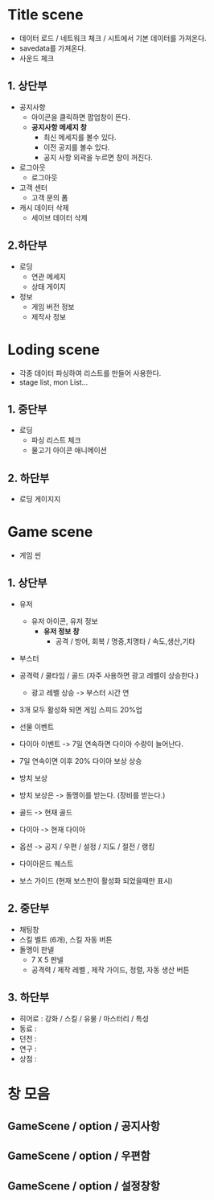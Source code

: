 # Title scene
- 데이터 로드 / 네트워크 체크 / 시트에서 기본 데이터를 가져온다.
- savedata를 가져온다.
- 사운드 체크 

## 1. 상단부
- 공지사항
  - 아이콘을 클릭하면 팝업창이 뜬다.
  - <b>공지사항 메세지 창</b>
    - 최신 메세지를 볼수 있다.
    - 이전 공지를 볼수 있다.
    - 공지 사항 외곽을 누르면 창이 꺼진다.
- 로그아웃
  - 로그아웃 
- 고객 센터
  - 고객 문의 폼 
- 캐시 데이터 삭제
  - 세이브 데이터 삭제 

## 2.하단부
- 로딩
  - 연관 메세지
  - 상태 게이지
- 정보
  - 게임 버전 정보
  - 제작사 정보

# Loding scene
- 각종 데이터 파싱하여 리스트를 만들어 사용한다. 
- stage list, mon List...

## 1. 중단부
- 로딩
  - 파싱 리스트 체크
  - 물고기 아이콘 애니메이션 

## 2. 하단부
- 로딩 게이지지

# Game scene
- 게임 씬
## 1. 상단부 
- 유저
  - 유저 아이콘, 유저 정보 
    - <b>유저 정보 창</b>
      - 공격 / 방어, 회복 / 명중,치명타 / 속도,생산,기타
-  부스터
  - 공격력 / 쿨타임 / 골드 (자주 사용하면 광고 레벨이 상승한다.)
    - 광고 레벨 상승 -> 부스터 시간 연 
  - 3개 모두 활성화 되면 게임 스피드 20%업    
-  선물 이벤트
  - 다이아 이벤트 -> 7일 연속하면 다이아 수량이 늘어난다.
  - 7일 연속이면 이후 20% 다이아 보상 상승
-  방치 보상
  - 방치 보상은 -> 돌멩이를 받는다. (장비를 받는다.)  
- 골드 -> 현재 골드
- 다이아 -> 현재 다이아
- 옵션 -> 공지 / 우편 / 설정 / 지도 / 절전 / 랭킹
   
- 다이아몬드 퀘스트
- 보스 가이드 (현재 보스판이 활성화 되었을때만 표시)   

## 2. 중단부
- 채팅창
- 스킬 벨트 (6개), 스킬 자동 버튼
- 돌멩이 판넬
  -  7 X 5 판넬
  -  공격력 / 제작 레벨 , 제작 가이드, 정렬, 자동 생산 버튼   


## 3. 하단부
 
- 히어로 : 강화 / 스킬 / 유물 / 마스터리 / 특성   
- 동료 : 
- 던전 :
- 연구 : 
- 상점 : 



# 창 모음
## GameScene / option / 공지사항
## GameScene / option / 우편함
## GameScene / option / 설정창항

